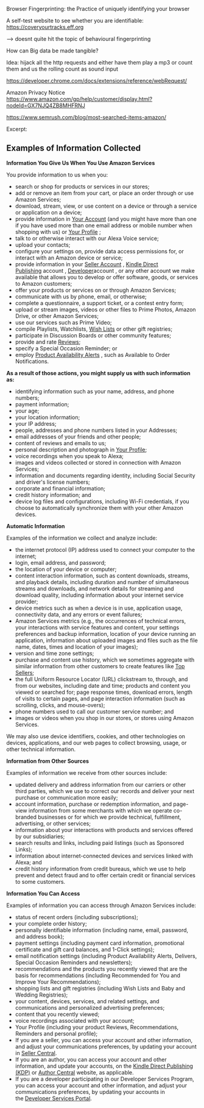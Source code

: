 
Browser Fingerprinting: the Practice of uniquely identifying your browser

A self-test website to see whether you are identifiable:
https://coveryourtracks.eff.org

--> doesnt quite hit the topic of behavioural fingerprinting


How can Big data be made tangible?




Idea: hijack all the http requests and either have them play a mp3 or count them and us the rolling count as sound input

https://developer.chrome.com/docs/extensions/reference/webRequest/


Amazon Privacy Notice
https://www.amazon.com/gp/help/customer/display.html?nodeId=GX7NJQ4ZB8MHFRNJ



https://www.semrush.com/blog/most-searched-items-amazon/

Excerpt: 

## Examples of Information Collected 

**Information You Give Us When You Use Amazon Services**

You provide information to us when you:

-   search or shop for products or services in our stores;
-   add or remove an item from your cart, or place an order through or use Amazon Services;
-   download, stream, view, or use content on a device or through a service or application on a device;
-   provide information in [Your Account](https://www.amazon.com/gp/css/homepage.html/ref=hp_468496_youraccount) (and you might have more than one if you have used more than one email address or mobile number when shopping with us) or [Your Profile](https://www.amazon.com/gp/pdp/profile) ;
-   talk to or otherwise interact with our Alexa Voice service;
-   upload your contacts;
-   configure your settings on, provide data access permissions for, or interact with an Amazon device or service;
-   provide information in your [Seller Account](https://sellercentral.amazon.com/) , [Kindle Direct Publishing](https://kdp.amazon.com/) account , [Developer](https://developer.amazon.com/)account , or any other account we make available that allows you to develop or offer software, goods, or services to Amazon customers;
-   offer your products or services on or through Amazon Services;
-   communicate with us by phone, email, or otherwise;
-   complete a questionnaire, a support ticket, or a contest entry form;
-   upload or stream images, videos or other files to Prime Photos, Amazon Drive, or other Amazon Services;
-   use our services such as Prime Video;
-   compile Playlists, Watchlists, [Wish Lists](https://www.amazon.com/gp/registry/wishlist-homepage.html/ref=hp_468496_wishlist2) or other gift registries;
-   participate in Discussion Boards or other community features;
-   provide and rate [Reviews](https://www.amazon.com/gp/help/customer/display.html/?nodeId=200791000);
-   specify a Special Occasion Reminder; or
-   employ [Product Availability Alerts](https://www.amazon.com/gp/help/customer/display.html?nodeId=569162) , such as Available to Order Notifications.

**As a result of those actions, you might supply us with such information as:**

-   identifying information such as your name, address, and phone numbers;
-   payment information;
-   your age;
-   your location information;
-   your IP address;
-   people, addresses and phone numbers listed in your Addresses;
-   email addresses of your friends and other people;
-   content of reviews and emails to us; 
-   personal description and photograph in [Your Profile](https://www.amazon.com/gp/pdp/profile);
-   voice recordings when you speak to Alexa;
-   images and videos collected or stored in connection with Amazon Services;
-   information and documents regarding identity, including Social Security and driver's license numbers;
-   corporate and financial information;
-   credit history information; and
-   device log files and configurations, including Wi-Fi credentials, if you choose to automatically synchronize them with your other Amazon devices.

**Automatic Information**

Examples of the information we collect and analyze include:

-   the internet protocol (IP) address used to connect your computer to the internet;
-   login, email address, and password; 
-   the location of your device or computer;
-   content interaction information, such as content downloads, streams, and playback details, including duration and number of simultaneous streams and downloads, and network details for streaming and download quality, including information about your internet service provider;
-   device metrics such as when a device is in use, application usage, connectivity data, and any errors or event failures;
-   Amazon Services metrics (e.g., the occurrences of technical errors, your interactions with service features and content, your settings preferences and backup information, location of your device running an application, information about uploaded images and files such as the file name, dates, times and location of your images);
-   version and time zone settings;
-   purchase and content use history, which we sometimes aggregate with similar information from other customers to create features like [Top Sellers](https://www.amazon.com/gp/bestsellers);
-   the full Uniform Resource Locator (URL) clickstream to, through, and from our websites, including date and time; products and content you viewed or searched for; page response times, download errors, length of visits to certain pages, and page interaction information (such as scrolling, clicks, and mouse-overs);
-   phone numbers used to call our customer service number; and
-   images or videos when you shop in our stores, or stores using Amazon Services.

We may also use device identifiers, cookies, and other technologies on devices, applications, and our web pages to collect browsing, usage, or other technical information.

**Information from Other Sources**

Examples of information we receive from other sources include:

-   updated delivery and address information from our carriers or other third parties, which we use to correct our records and deliver your next purchase or communication more easily;
-   account information, purchase or redemption information, and page-view information from some merchants with which we operate co-branded businesses or for which we provide technical, fulfillment, advertising, or other services;
-   information about your interactions with products and services offered by our subsidiaries;
-   search results and links, including paid listings (such as Sponsored Links);
-   information about internet-connected devices and services linked with Alexa; and
-   credit history information from credit bureaus, which we use to help prevent and detect fraud and to offer certain credit or financial services to some customers.

**Information You Can Access**

Examples of information you can access through Amazon Services include:

-   status of recent orders (including subscriptions);
-   your complete order history;
-   personally identifiable information (including name, email, password, and address book);
-   payment settings (including payment card information, promotional certificate and gift card balances, and 1-Click settings);
-   email notification settings (including Product Availability Alerts, Delivers, Special Occasion Reminders and newsletters);
-   recommendations and the products you recently viewed that are the basis for recommendations (including Recommended for You and Improve Your Recommendations);
-   shopping lists and gift registries (including Wish Lists and Baby and Wedding Registries);
-   your content, devices, services, and related settings, and communications and personalized advertising preferences;
-   content that you recently viewed;
-   voice recordings associated with your account;
-   Your Profile (including your product Reviews, Recommendations, Reminders and personal profile);
-   If you are a seller, you can access your account and other information, and adjust your communications preferences, by updating your account in [Seller Central](https://sellercentral.amazon.com/).
-   If you are an author, you can access your account and other information, and update your accounts, on the [Kindle Direct Publishing (KDP)](https://kdp.amazon.com/) or [Author Central](https://authorcentral.amazon.com/) website, as applicable.
-   If you are a developer participating in our Developer Services Program, you can access your account and other information, and adjust your communications preferences, by updating your accounts in the [Developer Services Portal](https://developer.amazon.com/).
